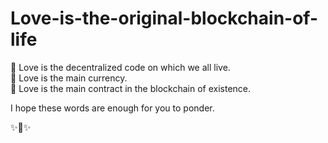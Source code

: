 # Love-is-the-original-blockchain-of-life

💖 Love is the decentralized code on which we all live.  
💖 Love is the main currency.  
💖 Love is the main contract in the blockchain of existence.  

I hope these words are enough for you to ponder.

✨💖✨
